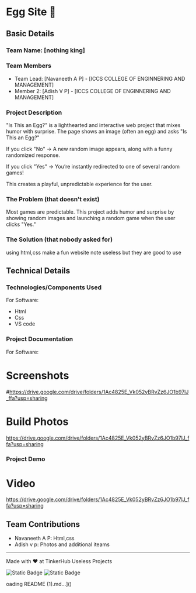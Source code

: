 



# Egg Site 🎯


## Basic Details
### Team Name: [nothing king]


### Team Members
- Team Lead: [Navaneeth A P] - [ICCS COLLEGE OF ENGINNERING AND MANAGEMENT]
- Member 2: [Adish V P] - [ICCS COLLEGE OF ENGINNERING AND MANAGEMENT]

### Project Description
"Is This an Egg?" is a lighthearted and interactive web project that mixes humor with surprise.
The page shows an image (often an egg) and asks "Is This an Egg?"

If you click "No" → A new random image appears, along with a funny randomized response.

If you click "Yes" → You’re instantly redirected to one of several random games!

This creates a playful, unpredictable experience for the user.

### The Problem (that doesn't exist)
Most games are predictable. This project adds humor and surprise by showing random images and launching a random game when the user clicks "Yes."

### The Solution (that nobody asked for)
using html,css make a fun website note useless but they are good to use

## Technical Details
### Technologies/Components Used
For Software:
- Html
- Css
- VS code

### Project Documentation
For Software:

# Screenshots
#https://drive.google.com/drive/folders/1Ac4825E_Vk052yBRvZz6JO1b97lJ_ffa?usp=sharing

# Build Photos
https://drive.google.com/drive/folders/1Ac4825E_Vk052yBRvZz6JO1b97lJ_ffa?usp=sharing


### Project Demo
# Video
https://drive.google.com/drive/folders/1Ac4825E_Vk052yBRvZz6JO1b97lJ_ffa?usp=sharing



## Team Contributions
- Navaneeth A P: Html,css
- Adish v p: Photos and additional iteams


---
Made with ❤️ at TinkerHub Useless Projects 

![Static Badge](https://img.shields.io/badge/TinkerHub-24?color=%23000000&link=https%3A%2F%2Fwww.tinkerhub.org%2F)
![Static Badge](https://img.shields.io/badge/UselessProjects--25-25?link=https%3A%2F%2Fwww.tinkerhub.org%2Fevents%2FQ2Q1TQKX6Q%2FUseless%2520Projects)


oading README (1).md…]()
